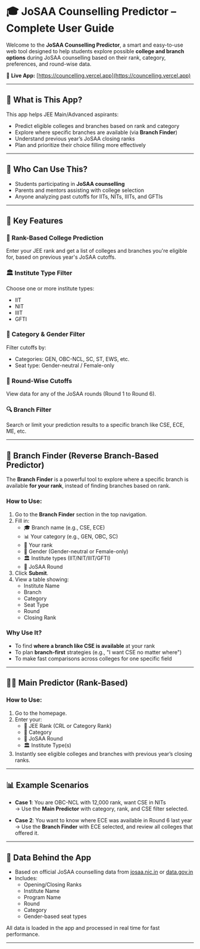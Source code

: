 # 🎓 JoSAA Counselling Predictor – Complete User Guide

Welcome to the **JoSAA Counselling Predictor**, a smart and easy-to-use web tool designed to help students explore possible **college and branch options** during JoSAA counselling based on their rank, category, preferences, and round-wise data.

🔗 **Live App:** [https://councelling.vercel.app](https://councelling.vercel.app)

---

## 📌 What is This App?

This app helps JEE Main/Advanced aspirants:
- Predict eligible colleges and branches based on rank and category
- Explore where specific branches are available (via **Branch Finder**)
- Understand previous year’s JoSAA closing ranks
- Plan and prioritize their choice filling more effectively

---

## 🧠 Who Can Use This?

- Students participating in **JoSAA counselling**
- Parents and mentors assisting with college selection
- Anyone analyzing past cutoffs for IITs, NITs, IIITs, and GFTIs

---

## 🚀 Key Features

### 🎯 Rank-Based College Prediction
Enter your JEE rank and get a list of colleges and branches you're eligible for, based on previous year's JoSAA cutoffs.

### 🏛️ Institute Type Filter
Choose one or more institute types:
- IIT
- NIT
- IIIT
- GFTI

### 🧾 Category & Gender Filter
Filter cutoffs by:
- Categories: GEN, OBC-NCL, SC, ST, EWS, etc.
- Seat type: Gender-neutral / Female-only

### 🔄 Round-Wise Cutoffs
View data for any of the JoSAA rounds (Round 1 to Round 6).

### 🔍 Branch Filter
Search or limit your prediction results to a specific branch like CSE, ECE, ME, etc.

---

## 🧭 Branch Finder (Reverse Branch-Based Predictor)

The **Branch Finder** is a powerful tool to explore where a specific branch is available **for your rank**, instead of finding branches based on rank.

### How to Use:
1. Go to the **Branch Finder** section in the top navigation.
2. Fill in:
   - 🎓 Branch name (e.g., CSE, ECE)
   - 📊 Your category (e.g., GEN, OBC, SC)
   - 🔢 Your rank
   - 🚻 Gender (Gender-neutral or Female-only)
   - 🏛️ Institute types (IIT/NIT/IIIT/GFTI)
   - 🔁 JoSAA Round
3. Click **Submit**.
4. View a table showing:
   - Institute Name  
   - Branch  
   - Category  
   - Seat Type  
   - Round  
   - Closing Rank

### Why Use It?
- To find **where a branch like CSE is available** at your rank  
- To plan **branch-first** strategies (e.g., "I want CSE no matter where")  
- To make fast comparisons across colleges for one specific field

---

## 🧑‍🏫 Main Predictor (Rank-Based)

### How to Use:
1. Go to the homepage.
2. Enter your:
   - 🎯 JEE Rank (CRL or Category Rank)
   - 👤 Category
   - 🔁 JoSAA Round
   - 🏛️ Institute Type(s)
3. Instantly see eligible colleges and branches with previous year’s closing ranks.

---

## 📊 Example Scenarios

- **Case 1**: You are OBC-NCL with 12,000 rank, want CSE in NITs  
→ Use the **Main Predictor** with category, rank, and CSE filter selected.

- **Case 2**: You want to know where ECE was available in Round 6 last year  
→ Use the **Branch Finder** with ECE selected, and review all colleges that offered it.

---

## 📂 Data Behind the App

- Based on official JoSAA counselling data from [josaa.nic.in](https://josaa.nic.in) or [data.gov.in](https://data.gov.in)
- Includes:
  - Opening/Closing Ranks
  - Institute Name
  - Program Name
  - Round
  - Category
  - Gender-based seat types

All data is loaded in the app and processed in real time for fast performance.

---

